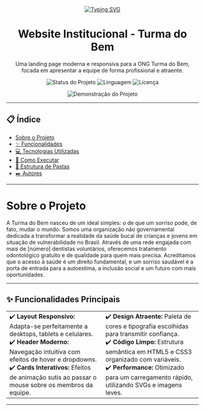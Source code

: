 <p align="center">
  <a href="https://git.io/typing-svg"><img src="https://readme-typing-svg.demolab.com?font=Fira+Code&weight=600&size=30&pause=1000&center=true&vCenter=true&width=435&lines=TURMA+DO+BEM" alt="Typing SVG" /></a>
</p>

<h1 align="center">
  Website Institucional - Turma do Bem
</h1>

<p align="center">
  Uma landing page moderna e responsiva para a ONG Turma do Bem, focada em apresentar a equipe de forma profissional e atraente.
</p>

<p align="center">
  <img src="https://img.shields.io/badge/status-concluído-brightgreen" alt="Status do Projeto">
  <img src="https://img.shields.io/badge/linguagem-HTML/CSS-blue" alt="Linguagem">
  <img src="https://img.shields.io/badge/licença-MIT-informational" alt="Licença">
</p>

<p align="center">
  <img src="URL_PARA_SEU_GIF_DE_DEMONSTRAÇÃO_AQUI" alt="Demonstração do Projeto">
</p>

---

## 📋 Índice

* [Sobre o Projeto](#-sobre-o-projeto)
* [✨ Funcionalidades](#-funcionalidades)
* [💻 Tecnologias Utilizadas](#-tecnologias-utilizadas)
* [🚀 Como Executar](#-como-executar)
* [📁 Estrutura de Pastas](#-estrutura-de-pastas)
* [✒️ Autores](#️-autores)

---

# Sobre o Projeto
<p>
  A Turma do Bem nasceu de um ideal simples: o de que um sorriso pode, de fato, mudar o mundo. Somos uma organização não governamental dedicada a transformar a realidade da saúde bucal de crianças e jovens em situação de vulnerabilidade no Brasil. Através de uma rede engajada com mais de [número] dentistas voluntários, oferecemos tratamento odontológico gratuito e de qualidade para quem mais precisa. Acreditamos que o acesso à saúde é um direito fundamental, e um sorriso saudável é a porta de entrada para a autoestima, a inclusão social e um futuro com mais oportunidades.
</p>

---

## ✨ Funcionalidades Principais

<table width="100%">
  <tr>
    <td width="50%" valign="top">
      ✔️ <strong>Layout Responsivo:</strong> Adapta-se perfeitamente a desktops, tablets e celulares.<br>
      ✔️ <strong>Header Moderno:</strong> Navegação intuitiva com efeitos de hover e dropdowns.<br>
      ✔️ <strong>Cards Interativos:</strong> Efeitos de animação sutis ao passar o mouse sobre os membros da equipe.
    </td>
    <td width="50%" valign="top">
      ✔️ <strong>Design Atraente:</strong> Paleta de cores e tipografia escolhidas para transmitir confiança.<br>
      ✔️ <strong>Código Limpo:</strong> Estrutura semântica em HTML5 e CSS3 organizado com variáveis.<br>
      ✔️ <strong>Performance:</strong> Otimizado para um carregamento rápido, utilizando SVGs e imagens leves.
    </td>
  </tr>
</table>

---